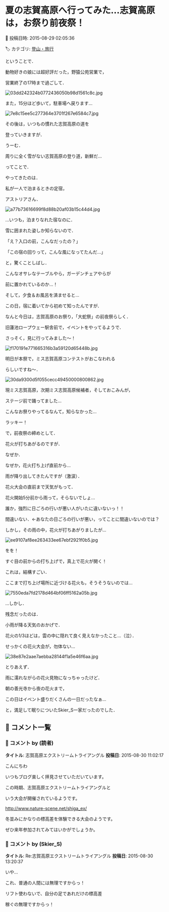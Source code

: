 # 夏の志賀高原へ行ってみた…志賀高原は，お祭り前夜祭！

📅 投稿日時: 2015-08-29 02:05:36

🏷️ カテゴリ: [登山・旅行](c1d637a11a25b457ac978d197adbdafc5.md)

ということで．


動物好きの娘には超好評だった，野猿公苑営業で，


営業終了の17時まで過ごして．




![03dd242324b0772436050b98d1561c8c.jpg](images/03dd242324b0772436050b98d1561c8c.jpg)







また，15分ほど歩いて，駐車場へ戻ります…




![7e8c15ee5c277364e3701f267e6584c7.jpg](images/7e8c15ee5c277364e3701f267e6584c7.jpg)







その後は，いつもの慣れた志賀高原の道を


登っていきますが．


うーむ．


周りに全く雪がない志賀高原の登り道，新鮮だ…





ってことで．


やってきたのは．


私が一人で泊まるときの定宿，


アストリアさん．




![a77b73616699f8d88b20af03b15c44d4.jpg](images/a77b73616699f8d88b20af03b15c44d4.jpg)




…いつも，泊まりなれた宿なのに．


雪に囲まれた姿しか知らないので．


「え？入口の前，こんなだったの？」


「この宿の回りって，こんな風になってたんだ…」


と，驚くことしばし．


こんなオサレなテーブルやら，ガーデンチェアやらが


前に置かれているのか…！





そして，夕食＆お風呂を済ませると…





この日，宿に着いてから初めて知ったんですが．


なんと今日は，志賀高原のお祭り，「大蛇祭」の前夜祭らしく．


旧蓮池ロープウェー駅舎前で，イベントをやってるようで．


さっそく，見に行ってみました～！




![f170191e771665316b3a59120d65448b.jpg](images/f170191e771665316b3a59120d65448b.jpg)




明日が本祭で，ミス志賀高原コンテストがおこなわれる


らしいですね～．




![30da9300d5f055cecc49450000800862.jpg](images/30da9300d5f055cecc49450000800862.jpg)




現ミス志賀高原，次期ミス志賀高原候補者，そしておこみんが，


ステージ前で踊ってました…


こんなお祭りやってるなんて，知らなかった…


ラッキー！





で，前夜祭の締めとして．


花火が打ちあがるのですが．


なぜか．


なぜか，花火打ち上げ直前から…


雨が降り出してきたんですが（激涙）．





花火大会の直前まで天気がもって．


花火開始5分前から雨って，そらないでしょ…


誰か，強烈に日ごろの行いが悪い人がいたに違いないっ！！


間違いない．←あなたの日ごろの行いが悪い，ってことに間違いないのでは？





しかし，その雨の中，花火が打ちあがりましたが…




![ee9107af8ee263433ee67ebf2921f0b5.jpg](images/ee9107af8ee263433ee67ebf2921f0b5.jpg)




をを！


すぐ目の前からの打ち上げで，真上で花火が開く！


これは，結構すごい．


ここまで打ち上げ場所に近づける花火も，そうそうないのでは…




![7550eda7fd2178d464bf06ff5162a05b.jpg](images/7550eda7fd2178d464bf06ff5162a05b.jpg)




…しかし．


残念だったのは．


小雨が降る天気のおかげで．


花火の1/3ほどは，雲の中に隠れて良く見えなかったこと…（泣）．


せっかくの花火大会が，勿体ない…




![38e87e2aae7aebba28144f1a5e46f6aa.jpg](images/38e87e2aae7aebba28144f1a5e46f6aa.jpg)




とりあえず．


雨に濡れながらの花火見物になっちゃったけど．





朝の善光寺から夜の花火まで，


この日はイベント盛りだくさんの一日だったなぁ…


と，満足して眠りについたSkier_S一家だったのでした．

## 💬 コメント一覧

### 💬 コメント by (読者)
**タイトル**: 志賀高原エクストリームトライアングル
**投稿日**: 2015-08-30 11:02:17

こんにちわ



いつもブログ楽しく拝見させていただいています。

この時期、志賀高原エクストリームトライアングルと

いう大会が開催されているようです。

http://www.nature-scene.net/shiga_ex/

冬並みにかなりの標高差を体験できる大会のようです。

ぜひ来年参加されてみてはいかがでしょうか。

### 💬 コメント by (Skier_S)
**タイトル**: Re:志賀高原エクストリームトライアングル
**投稿日**: 2015-08-30 13:20:37

いや…

これ、普通の人間には無理ですからっ！

リフト使わないで、自分の足であれだけの標高差

稼ぐの無理ですからっ！

